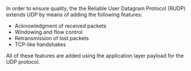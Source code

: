 In order to ensure quality, the the Reliable User Datagram Protocol (RUDP) extends UDP by means of adding the following features:

- Acknowledgment of received packets
- Windowing and flow control
- Retransmission of lost packets
- TCP-like handshakes

All of these features are added using the application layer payload for the UDP protocol.
